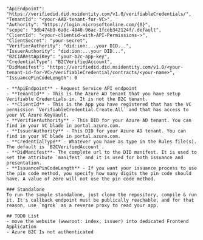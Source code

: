 
    "ApiEndpoint": "https://verifiedid.did.msidentity.com/v1.0/verifiableCredentials/",
    "TenantId": "<your-AAD-tenant-for-VC>",
    "Authority": "https://login.microsoftonline.com/{0}",
    "scope": "3db474b9-6a0c-4840-96ac-1fceb342124f/.default",
    "ClientId": "<your-clientid-with-API-Permissions->",
    "ClientSecret": "your-secret",
    "VerifierAuthority": "did:ion:...your DID...",
    "IssuerAuthority": "did:ion:...your DID...",
    "B2C1ARestApiKey": "your-b2c-app-key",
    "CredentialType": "B2CVerifiedAccount",
    "DidManifest": "https://verifiedid.did.msidentity.com/v1.0/<your-tenant-id-for-VC>/verifiableCredential/contracts/<your-name>",
    "IssuancePinCodeLength": 0
```
- **ApiEndpoint** - Request Service API endpoint
- **TenantId** - This is the Azure AD tenant that you have setup Verifiable Credentials in. It is not the B2C tenant.
- **ClientId** - This is the App you have registered that has the VC permission `VerifiableCredential.Create.All` and that has access to your VC Azure KeyVault.
- **VerifierAuthority** - This DID for your Azure AD tenant. You can find in your VC blade in portal.azure.com.
- **IssuerAuthority** - This DID for your Azure AD tenant. You can find in your VC blade in portal.azure.com.
- **CredentialType** - Whatever you have as type in the Rules file(s). The default is `B2CVerifiedAccount`.
- **DidManifest**- The complete url to the DID manifest. It is used to set the attribute `manifest` and it is used for both issuance and presentation.
- **IssuancePinCodeLength** - If you want your issuance process to use the pin code method, you specify how many digits the pin code should have. A value of zero will not use the pin code method.

### Standalone
To run the sample standalone, just clone the repository, compile & run it. It's callback endpoint must be publically reachable, and for that reason, use `ngrok` as a reverse proxy to read your app.

## TODO List
- move the website (wwwroot: index, issuer) into dedicated Frontend Application
- Azure B2C Is not authenticated 